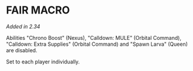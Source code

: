 # FAIR MACRO

*Added in 2.34*

Abilities "Chrono Boost" (Nexus), "Calldown: MULE" (Orbital Command), "Calldown: Extra Supplies" (Orbital Command) and "Spawn Larva" (Queen) are disabled.

Set to each player individually.
